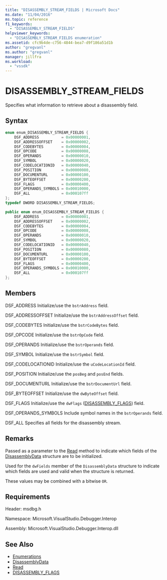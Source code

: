 ```yaml
---
title: "DISASSEMBLY_STREAM_FIELDS | Microsoft Docs"
ms.date: "11/04/2016"
ms.topic: reference
f1_keywords:
  - "DISASSEMBLY_STREAM_FIELDS"
helpviewer_keywords:
  - "DISASSEMBLY_STREAM_FIELDS enumeration"
ms.assetid: cfc9b4de-c756-4844-bea7-d9f186a51d1b
author: "gregvanl"
ms.author: "gregvanl"
manager: jillfra
ms.workload:
  - "vssdk"
---
```

# DISASSEMBLY_STREAM_FIELDS
Specifies what information to retrieve about a disassembly field.

## Syntax

```cpp
enum enum_DISASSEMBLY_STREAM_FIELDS {
    DSF_ADDRESS          = 0x00000001,
    DSF_ADDRESSOFFSET    = 0x00000002,
    DSF_CODEBYTES        = 0x00000004,
    DSF_OPCODE           = 0x00000008,
    DSF_OPERANDS         = 0x00000010,
    DSF_SYMBOL           = 0x00000020,
    DSF_CODELOCATIONID   = 0x00000040,
    DSF_POSITION         = 0x00000080,
    DSF_DOCUMENTURL      = 0x00000100,
    DSF_BYTEOFFSET       = 0x00000200,
    DSF_FLAGS            = 0x00000400,
    DSF_OPERANDS_SYMBOLS = 0x00010000,
    DSF_ALL              = 0x000107ff
};
typedef DWORD DISASSEMBLY_STREAM_FIELDS;
```

```csharp
public enum enum_DISASSEMBLY_STREAM_FIELDS {
    DSF_ADDRESS          = 0x00000001,
    DSF_ADDRESSOFFSET    = 0x00000002,
    DSF_CODEBYTES        = 0x00000004,
    DSF_OPCODE           = 0x00000008,
    DSF_OPERANDS         = 0x00000010,
    DSF_SYMBOL           = 0x00000020,
    DSF_CODELOCATIONID   = 0x00000040,
    DSF_POSITION         = 0x00000080,
    DSF_DOCUMENTURL      = 0x00000100,
    DSF_BYTEOFFSET       = 0x00000200,
    DSF_FLAGS            = 0x00000400,
    DSF_OPERANDS_SYMBOLS = 0x00010000,
    DSF_ALL              = 0x000107ff
};
```

## Members
DSF_ADDRESS
Initialize/use the `bstrAddress` field.

DSF_ADDRESSOFFSET
Initialize/use the `bstrAddressOffset` field.

DSF_CODEBYTES
Initialize/use the `bstrCodeBytes` field.

DSF_OPCODE
Initialize/use the `bstrOpCode` field.

DSF_OPERANDS
Initialize/use the `bstrOperands` field.

DSF_SYMBOL
Initialize/use the `bstrSymbol` field.

DSF_CODELOCATIONID
Initialize/use the `uCodeLocationId` field.

DSF_POSITION
Initialize/use the `posBeg` and `posEnd` fields.

DSF_DOCUMENTURL
Initialize/use the `bstrDocumentUrl` field.

DSF_BYTEOFFSET
Initialize/use the `dwByteOffset` field.

DSF_FLAGS
Initialize/use the `dwFlags` ([DISASSEMBLY_FLAGS](../../../extensibility/debugger/reference/disassembly-flags.md)) field.

DSF_OPERANDS_SYMBOLS
Include symbol names in the `bstrOperands` field.

DSF_ALL
Specifies all fields for the disassembly stream.

## Remarks
Passed as a parameter to the [Read](../../../extensibility/debugger/reference/idebugdisassemblystream2-read.md) method to indicate which fields of the [DisassemblyData](../../../extensibility/debugger/reference/disassemblydata.md) structure are to be initialized.

Used for the `dwFields` member of the `DisassemblyData` structure to indicate which fields are used and valid when the structure is returned.

These values may be combined with a bitwise `OR`.

## Requirements
Header: msdbg.h

Namespace: Microsoft.VisualStudio.Debugger.Interop

Assembly: Microsoft.VisualStudio.Debugger.Interop.dll

## See Also
- [Enumerations](../../../extensibility/debugger/reference/enumerations-visual-studio-debugging.md)
- [DisassemblyData](../../../extensibility/debugger/reference/disassemblydata.md)
- [Read](../../../extensibility/debugger/reference/idebugdisassemblystream2-read.md)
- [DISASSEMBLY_FLAGS](../../../extensibility/debugger/reference/disassembly-flags.md)
